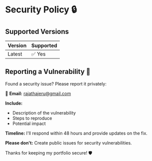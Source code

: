 # Security Policy 🔒

## Supported Versions

| Version | Supported          |
| ------- | ------------------ |
| Latest  | ✅ Yes             |

## Reporting a Vulnerability 🚨

Found a security issue? Please report it privately:

📧 **Email:** [rajathajeru@gmail.com](mailto:rajathajeru@gmail.com)

**Include:**
- Description of the vulnerability
- Steps to reproduce
- Potential impact

**Timeline:** I'll respond within 48 hours and provide updates on the fix.

**Please don't:** Create public issues for security vulnerabilities.

Thanks for keeping my portfolio secure! 🛡️
